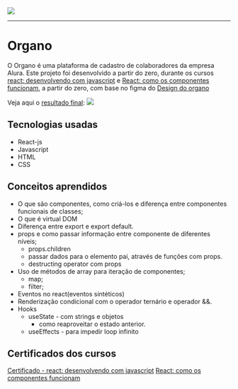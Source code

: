 <img src="https://github.com/SamuraiSamuka/Imagens/blob/main/alura.png">

<hr>

# Organo

O Organo é uma plataforma de cadastro de colaboradores da empresa Alura.
Este projeto foi desenvolvido a partir do zero, durante os cursos [react: desenvolvendo com javascript](https://www.alura.com.br/curso-online-react-desenvolvendo-javascript) e [React: como os componentes funcionam](https://cursos.alura.com.br/course/react-componentes-funcionam), a partir do zero, com base no figma do [Design do organo](https://www.figma.com/file/T6BLI1HfB81eYOiVgpqQz7/Projeto-Intro-ao-React?node-id=134%3A128&t=3vlZEE9tCnspHVFm-0)

Veja aqui o [resultado final](https://react-js-desenvolvendo-com-js-organo.vercel.app/):
<img src='https://github.com/SamuraiSamuka/React_JS-Desenvolvendo_com_JS--Organo/blob/main/public/imagens/pr%C3%A9via%2C.png'>

## Tecnologias usadas

* React-js
* Javascript
* HTML
* CSS

## Conceitos aprendidos

* O que são componentes, como criá-los e diferença entre componentes funcionais de classes;
* O que é virtual DOM
* Diferença entre export e export default.
* props e como passar informação entre componente de diferentes níveis;
    * props.children
    * passar dados para o elemento pai, através de funções com props.
    * destructing operator com props
* Uso de métodos de array para iteração de componentes;
    * map;
    * filter;
* Eventos no react(eventos sintéticos)
* Renderização condicional com o operador ternário e operador &&.
* Hooks
    * useState - com strings e objetos
        * como reaproveitar o estado anterior.
    * useEffects - para impedir loop infinito
    
## Certificados dos cursos
[Certificado - react: desenvolvendo com javascript](https://cursos.alura.com.br/certificate/sscarvalho123/react-desenvolvendo-javascript)
[React: como os componentes funcionam]()